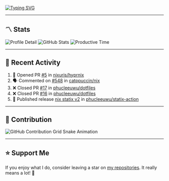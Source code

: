 [![Typing SVG](https://readme-typing-svg.demolab.com?font=&duration=2500&pause=100&center=true&vCenter=true&multiline=true&width=1000&height=60&lines=Hi+There!;Welcome+to+my+Github+profile+%F0%9F%91%8B)](https://git.io/typing-svg)

---

## 〽️ Stats

![Profile Detail](http://github-profile-summary-cards.vercel.app/api/cards/profile-details?username=phucleeuwu&theme=transparent)
![GitHub Stats](http://github-profile-summary-cards.vercel.app/api/cards/stats?username=phucleeuwu&theme=transparent)
![Productive Time](http://github-profile-summary-cards.vercel.app/api/cards/productive-time?username=phucleeuwu&theme=transparent&utcOffset=8)

---

## 📝 Recent Activity

<!--START_SECTION:activity-->
1. 💪 Opened PR [#5](https://github.com/nixuris/hyprnix/pull/5) in [nixuris/hyprnix](https://github.com/nixuris/hyprnix)
2. 🗣 Commented on [#548](https://github.com/catppuccin/nix/issues/548#issuecomment-2906763472) in [catppuccin/nix](https://github.com/catppuccin/nix)
3. ❌ Closed PR [#17](https://github.com/phucleeuwu/dotfiles/pull/17) in [phucleeuwu/dotfiles](https://github.com/phucleeuwu/dotfiles)
4. ❌ Closed PR [#16](https://github.com/phucleeuwu/dotfiles/pull/16) in [phucleeuwu/dotfiles](https://github.com/phucleeuwu/dotfiles)
5. 🚀 Published release [nix statix v2](https://github.com/phucleeuwu/statix-action/releases/tag/v2) in [phucleeuwu/statix-action](https://github.com/phucleeuwu/statix-action)
<!--END_SECTION:activity-->

<!--START_SECTION:waka-->

<!--END_SECTION:waka-->

---

## 🐍 Contribution

<picture>
  <source media="(prefers-color-scheme: dark)" srcset="https://raw.githubusercontent.com/phucleeuwu/phucleeuwu/output/github-contribution-grid-snake-dark.svg">
  <source media="(prefers-color-scheme: light)" srcset="https://raw.githubusercontent.com/phucleeuwu/phucleeuwu/output/github-contribution-grid-snake.svg">
  <img alt="GitHub Contribution Grid Snake Animation" src="https://raw.githubusercontent.com/phucleeuwu/phucleeuwu/output/github-contribution-grid-snake.svg">
</picture>

---

## ⭐ Support Me

If you enjoy what I do, consider leaving a star on [my repositories](https://github.com/phucleeuwu?tab=repositories&type=source). It really means a lot! 💙
